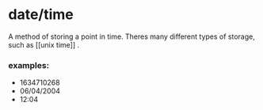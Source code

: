 # date/time

A method of storing a point in time. Theres many different types of storage, such as [[unix time]] .

### examples:
- 1634710268
- 06/04/2004
- 12:04
